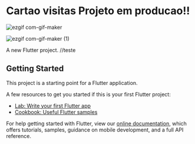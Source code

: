 # Cartao visitas  Projeto em producao!!
![ezgif com-gif-maker](https://user-images.githubusercontent.com/98062365/152418055-dd86ae1f-2204-409e-81dc-2f927977c2cc.gif)


![ezgif com-gif-maker (1)](https://user-images.githubusercontent.com/98062365/152304220-55e74ac9-8656-4c52-9b4f-bf1443f582e1.gif)

A new Flutter project.
//teste
## Getting Started

This project is a starting point for a Flutter application.

A few resources to get you started if this is your first Flutter project:

- [Lab: Write your first Flutter app](https://flutter.dev/docs/get-started/codelab)
- [Cookbook: Useful Flutter samples](https://flutter.dev/docs/cookbook)

For help getting started with Flutter, view our
[online documentation](https://flutter.dev/docs), which offers tutorials,
samples, guidance on mobile development, and a full API reference.
